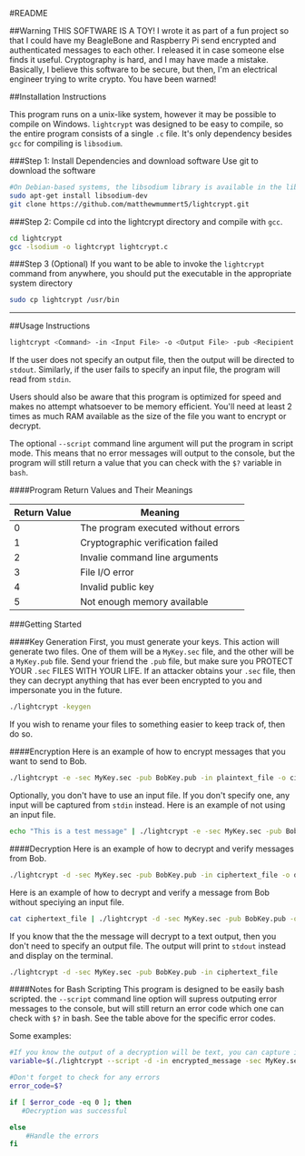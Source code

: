 #README

##Warning
THIS SOFTWARE IS A TOY! I wrote it as part of a fun project so that I could have my BeagleBone and Raspberry Pi send encrypted and authenticated messages to each other. I released it in case someone else finds it useful. Cryptography is hard, and I may have made a mistake. Basically, I believe this software to be secure, but then, I'm an electrical engineer trying to write crypto. You have been warned!


##Installation Instructions

This program runs on a unix-like system, however it may be possible to compile on Windows. `lightcrypt` was designed to be easy to compile, so the entire program consists of a single `.c` file. It's only dependency besides `gcc` for compiling is `libsodium`. 

###Step 1: Install Dependencies and download software
Use git to download the software
```bash
#On Debian-based systems, the libsodium library is available in the libsodium-dev package
sudo apt-get install libsodium-dev
git clone https://github.com/matthewmummert5/lightcrypt.git
```
###Step 2: Compile
cd into the lightcrypt directory and compile with `gcc`.
```bash
cd lightcrypt
gcc -lsodium -o lightcrypt lightcrypt.c
```

###Step 3 (Optional)
If you want to be able to invoke the `lightcrypt` command from anywhere, you should put the executable in the appropriate system directory
```bash
sudo cp lightcrypt /usr/bin
```


--------------------------------------------------------------------------------------

##Usage Instructions
```bash
lightcrypt <Command> -in <Input File> -o <Output File> -pub <Recipient's Public Key File> -sec <Sender's Secret Key File>
```

If the user does not specify an output file, then the output will be directed to `stdout`. Similarly, if the user fails to specify an input file, the program will read from `stdin`.

Users should also be aware that this program is optimized for speed and makes no attempt whatsoever to be memory efficient. You'll need at least 2 times as much RAM available as the size of the file you want to encrypt or decrypt.

The optional `--script` command line argument will put the program in script mode. This means that no error messages will output to the console, but the program will still return a value that you can check with the `$?` variable in `bash`.

####Program Return Values and Their Meanings

| Return Value | Meaning                             |
| ------------ | ----------------------------------- |
| 0            | The program executed without errors |
| 1            | Cryptographic verification failed   |
| 2            | Invalie command line arguments      |
| 3            | File I/O error                      |
| 4            | Invalid public key                  |
| 5            | Not enough memory available         |

###Getting Started


####Key Generation
First, you must generate your keys. This action will generate two files. One of them will be a `MyKey.sec` file, and the other will be a `MyKey.pub` file. Send your friend the `.pub` file, but make sure you PROTECT YOUR `.sec` FILES WITH YOUR LIFE. If an attacker obtains your `.sec` file, then they can decrypt anything that has ever been encrypted to you and impersonate you in the future.
```bash
./lightcrypt -keygen
```

If you wish to rename your files to something easier to keep track of, then do so.

####Encryption
Here is an example of how to encrypt messages that you want to send to Bob.
```bash
./lightcrypt -e -sec MyKey.sec -pub BobKey.pub -in plaintext_file -o ciphertext_file
```
Optionally, you don't have to use an input file. If you don't specify one, any input will be captured from `stdin` instead. Here is an example of not using an input file. 

```bash
echo "This is a test message" | ./lightcrypt -e -sec MyKey.sec -pub BobKey.pub -o ciphertext_file
```



####Decryption
Here is an example of how to decrypt and verify messages from Bob.
```bash
./lightcrypt -d -sec MyKey.sec -pub BobKey.pub -in ciphertext_file -o decryptedmessage
```


Here is an example of how to decrypt and verify a message from Bob without speciying an input file.
```bash
cat ciphertext_file | ./lightcrypt -d -sec MyKey.sec -pub BobKey.pub -o decryptedmessage
```
If you know that the the message will decrypt to a text output, then you don't need to specify an output file. The output will print to `stdout` instead and display on the terminal.

```bash
./lightcrypt -d -sec MyKey.sec -pub BobKey.pub -in ciphertext_file
```




####Notes for Bash Scripting
This program is designed to be easily bash scripted. the `--script` command line option will supress outputing error messages to the console, but will still return an error code which one can check with `$?` in bash. See the table above for the specific error codes.

Some examples:

```bash
#If you know the output of a decryption will be text, you can capture it in a bash variable like this
variable=$(./lightcrypt --script -d -in encrypted_message -sec MyKey.sec -pub BobKey.pub)

#Don't forget to check for any errors
error_code=$?

if [ $error_code -eq 0 ]; then
   #Decryption was successful

else
	#Handle the errors
fi

```








